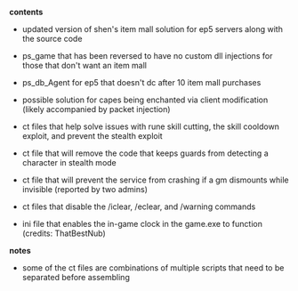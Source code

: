 **contents**

* updated version of shen's item mall solution for ep5 servers along with the source code

* ps_game that has been reversed to have no custom dll injections for those that don't want an item mall

* ps_db_Agent for ep5 that doesn't dc after 10 item mall purchases

* possible solution for capes being enchanted via client modification (likely accompanied by packet injection)

* ct files that help solve issues with rune skill cutting, the skill cooldown exploit, and prevent the stealth exploit

* ct file that will remove the code that keeps guards from detecting a character in stealth mode

* ct file that will prevent the service from crashing if a gm dismounts while invisible (reported by two admins)

* ct files that disable the /iclear, /eclear, and /warning commands

* ini file that enables the in-game clock in the game.exe to function (credits: ThatBestNub)

**notes** 

* some of the ct files are combinations of multiple scripts that need to be separated before assembling
